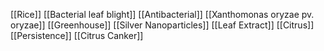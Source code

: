[[Rice]]
[[Bacterial leaf blight]]
[[Antibacterial]]
[[Xanthomonas oryzae pv. oryzae]]
[[Greenhouse]]
[[Silver Nanoparticles]]
[[Leaf Extract]]
[[Citrus]]
[[Persistence]]
[[Citrus Canker]]
